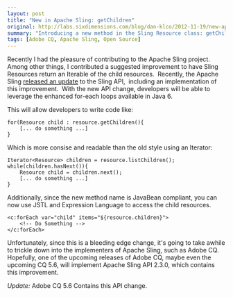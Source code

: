 ```yaml
---
layout: post
title: "New in Apache Sling: getChildren"
original: http://labs.sixdimensions.com/blog/dan-klco/2012-11-19/new-apache-sling-getchildren
summary: "Introducing a new method in the Sling Resource class: getChildren"
tags: [Adobe CQ, Apache Sling, Open Source]
---
```



Recently I had the pleasure of contributing to the Apache Sling project.&nbsp; Among other things, I contributed a suggested improvement to have Sling Resources return an Iterable of the child resources.&nbsp; Recently, the Apache Sling [released an update][1] to the Sling API,&nbsp; including an implementation of this improvement.&nbsp; With the new API change, developers will be able to leverage the enhanced for-each loops available in Java 6.&nbsp;

This will allow developers to write code like:

	for(Resource child : resource.getChildren(){
		[... do something ...]
	}

Which is more consise and readable than the old style using an Iterator:

	Iterator<Resource> children = resource.listChildren();
	while(children.hasNext()){
		Resource child = children.next();
		[... do something ...]
	}

Additionally, since the new method name is JavaBean compliant, you can now use JSTL and Expression Language to access the child resources.

	<c:forEach var="child" items="${resource.children}">
		<!-- Do Something -->
	</c:forEach>

Unfortunately, since this is a bleeding edge change, it's going to take awhile to trickle down into the implementers of Apache Sling, such as Adobe CQ.&nbsp; Hopefully, one of the upcoming releases of Adobe CQ, maybe even the upcoming CQ 5.6, will implement Apache Sling API 2.3.0, which contains this improvement.

*Update:* Adobe CQ 5.6 Contains this API change.

 [1]: http://sling.apache.org/site/news.html "Apache Sling News"  